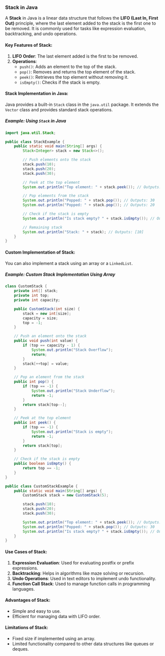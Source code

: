 ### Stack in Java

A **Stack** in Java is a linear data structure that follows the **LIFO (Last In, First Out)** principle, where the last element added to the stack is the first one to be removed. It is commonly used for tasks like expression evaluation, backtracking, and undo operations.

#### Key Features of Stack:

1. **LIFO Order**: The last element added is the first to be removed.
2. **Operations**:
   - `push()`: Adds an element to the top of the stack.
   - `pop()`: Removes and returns the top element of the stack.
   - `peek()`: Retrieves the top element without removing it.
   - `isEmpty()`: Checks if the stack is empty.

#### Stack Implementation in Java:

Java provides a built-in `Stack` class in the `java.util` package. It extends the `Vector` class and provides standard stack operations.

##### Example: Using `Stack` in Java

```java
import java.util.Stack;

public class StackExample {
    public static void main(String[] args) {
        Stack<Integer> stack = new Stack<>();

        // Push elements onto the stack
        stack.push(10);
        stack.push(20);
        stack.push(30);

        // Peek at the top element
        System.out.println("Top element: " + stack.peek()); // Outputs: 30

        // Pop elements from the stack
        System.out.println("Popped: " + stack.pop()); // Outputs: 30
        System.out.println("Popped: " + stack.pop()); // Outputs: 20

        // Check if the stack is empty
        System.out.println("Is stack empty? " + stack.isEmpty()); // Outputs: false

        // Remaining stack
        System.out.println("Stack: " + stack); // Outputs: [10]
    }
}
```

#### Custom Implementation of Stack:

You can also implement a stack using an array or a `LinkedList`.

##### Example: Custom Stack Implementation Using Array

```java
class CustomStack {
    private int[] stack;
    private int top;
    private int capacity;

    public CustomStack(int size) {
        stack = new int[size];
        capacity = size;
        top = -1;
    }

    // Push an element onto the stack
    public void push(int value) {
        if (top == capacity - 1) {
            System.out.println("Stack Overflow");
            return;
        }
        stack[++top] = value;
    }

    // Pop an element from the stack
    public int pop() {
        if (top == -1) {
            System.out.println("Stack Underflow");
            return -1;
        }
        return stack[top--];
    }

    // Peek at the top element
    public int peek() {
        if (top == -1) {
            System.out.println("Stack is empty");
            return -1;
        }
        return stack[top];
    }

    // Check if the stack is empty
    public boolean isEmpty() {
        return top == -1;
    }
}

public class CustomStackExample {
    public static void main(String[] args) {
        CustomStack stack = new CustomStack(5);

        stack.push(10);
        stack.push(20);
        stack.push(30);

        System.out.println("Top element: " + stack.peek()); // Outputs: 30
        System.out.println("Popped: " + stack.pop()); // Outputs: 30
        System.out.println("Is stack empty? " + stack.isEmpty()); // Outputs: false
    }
}
```

#### Use Cases of Stack:

1. **Expression Evaluation**: Used for evaluating postfix or prefix expressions.
2. **Backtracking**: Helps in algorithms like maze solving or recursion.
3. **Undo Operations**: Used in text editors to implement undo functionality.
4. **Function Call Stack**: Used to manage function calls in programming languages.

#### Advantages of Stack:

- Simple and easy to use.
- Efficient for managing data with LIFO order.

#### Limitations of Stack:

- Fixed size if implemented using an array.
- Limited functionality compared to other data structures like queues or deques.
